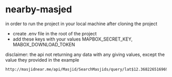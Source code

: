 # nearby-masjed
in order to run the project in your local machine after cloning the project
- create .env file in the root of the project
- add these keys with your values
MAPBOX_SECRET_KEY, MABOX_DOWNLOAD_TOKEN

disclaimer: 
the api not returning any data with any giving values, except the value they provided in the example
```
http://masjidnear.me/api/Masjid/SearchMasjids/query/lat$12.3682265169693,lng$76.6509528432083,rad$3000/
```

